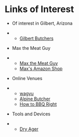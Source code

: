 # Links of Interest

- Of interest in Gilbert, Arizona
- - [Gilbert Butchers](https://gilbertbutchery.com/)
 
- Max the Meat Guy
- - [Max the Meat Guy](https://www.maxthemeatguy.com/)
  - [Max's Amazon Shop](https://www.amazon.com/shop/influencer-ecf0d9cb)

- Online Venues
- - [wagyu](https://alpinebutcher.com/?ref=L9Iu4MRy)
  - [Alpine Butcher](https://alpinebutcher.com/?ref=L9Iu4MRy)
  - [How to BBQ Right](https://h2qshop.com/?ref=3xqiagygrwtm)
 
- Tools and Devices
- - [Dry Ager](https://www.dryagerusa.com/)


